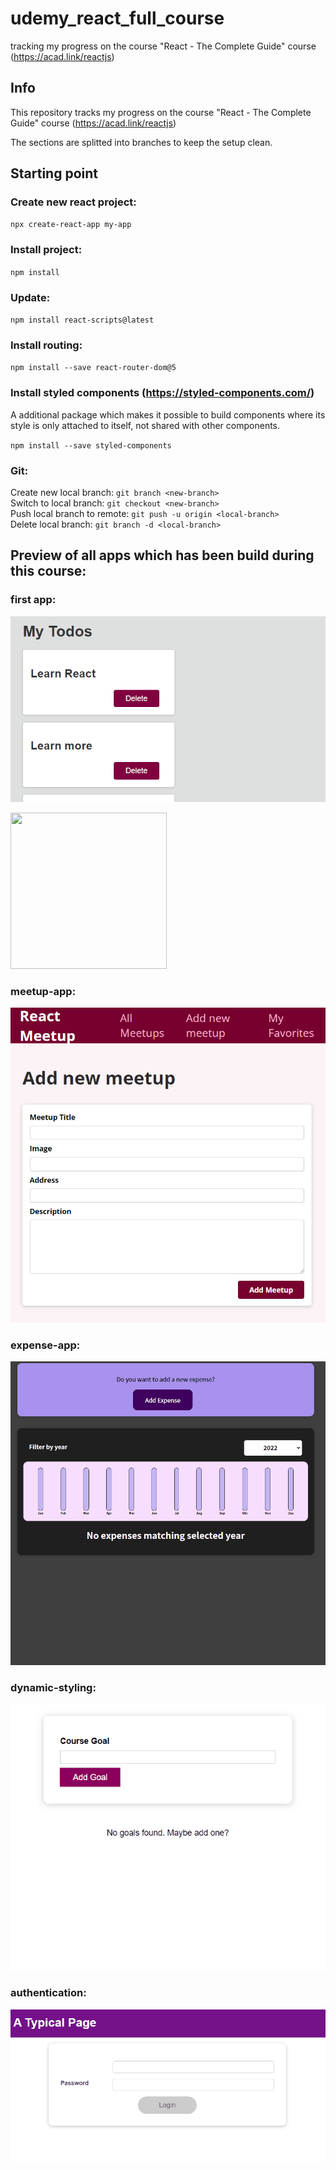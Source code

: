 # udemy_react_full_course

tracking my progress on the course "React - The Complete Guide" course (https://acad.link/reactjs)

## Info

This repository tracks my progress on the course "React - The Complete Guide" course (https://acad.link/reactjs)

The sections are splitted into branches to keep the setup clean.

## Starting point

### Create new react project:

`npx create-react-app my-app`

### Install project:

`npm install`

### Update:

`npm install react-scripts@latest`

### Install routing:

`npm install --save react-router-dom@5`

### Install styled components (https://styled-components.com/)

A additional package which makes it possible to build components where its style is only attached to itself, not shared with other components.

`npm install --save styled-components`

### Git:

Create new local branch: `git branch <new-branch>` \
Switch to local branch: `git checkout <new-branch>` \
Push local branch to remote: `git push -u origin <local-branch>` \
Delete local branch: `git branch -d <local-branch>`

## Preview of all apps which has been build during this course:

### first app:
![](https://github.com/RaphaelBecker/udemy_react_full_course/blob/main/previews/01-first_app.gif)

<img src="[/images/output/video1.gif](https://github.com/RaphaelBecker/udemy_react_full_course/blob/main/previews/01-first_app.gif)" width="250" height="250"/>

### meetup-app:
![](https://github.com/RaphaelBecker/udemy_react_full_course/blob/main/previews/02-meetup-app.PNG)

### expense-app:
![](https://github.com/RaphaelBecker/udemy_react_full_course/blob/main/previews/03-expense-app.gif)

### dynamic-styling:
![](https://github.com/RaphaelBecker/udemy_react_full_course/blob/main/previews/04-dynamic-styling.gif)

### authentication:
![](https://github.com/RaphaelBecker/udemy_react_full_course/blob/main/previews/07-advanced-concepts.gif)
